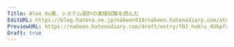 ```yaml
---
Title: Alex Xu著、システム設計の面接試験を読んだ
EditURL: https://blog.hatena.ne.jp/nabeen919/nabeen.hatenadiary.com/atom/entry/6802418398319344282
PreviewURL: https://nabeen.hatenadiary.com/draft/entry/fOJ_hxKru_4UkpfxJf56ZgxB33o
Draft: true
---
```


